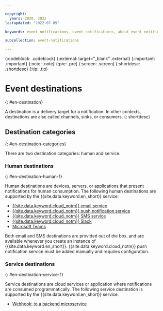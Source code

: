```yaml
---

copyright:
  years: 2020, 2022
lastupdated: "2022-07-05"

keywords: event-notifications, event notifications, about event notifications, destinations, event destination

subcollection: event-notifications

---
```


{:codeblock: .codeblock}
{:external: target="_blank" .external}
{:important: .important}
{:note: .note}
{:pre: .pre}
{:screen: .screen}
{:shortdesc: .shortdesc}
{:tip: .tip}

# Event destinations
{: #en-destination}

A destination is a delivery target for a notification. In other contexts, destinations are also called channels, sinks, or consumers.
{: shortdesc}

## Destination categories
{: #en-destination-categories}

There are two destination categories: human and service.

### Human destinations
{: #en-destination-human-1}

Human destinations are devices, servers, or applications that present notifications for human consumption. The following human destinations are supported by the {{site.data.keyword.en_short}} service:
- [{{site.data.keyword.cloud_notm}} email service](/docs/event-notifications?topic=event-notifications-en-destinations-email)
- [{{site.data.keyword.cloud_notm}} push notification service](/docs/event-notifications?topic=event-notifications-en-destinations-push)
- [{{site.data.keyword.cloud_notm}} SMS service](/docs/event-notifications?topic=event-notifications-en-destinations-sms)
- [{{site.data.keyword.cloud_notm}} Slack](/docs/event-notifications?topic=event-notifications-en-destinations-slack)
- [Microsoft Teams](/docs/event-notifications?topic=event-notifications-en-destinations-msteams)

Both email and SMS destinations are provided out of the box, and are available whenever you create an instance of {{site.data.keyword.en_short}}. {{site.data.keyword.cloud_notm}} push notification service must be added manually and requires configuration.

### Service destinations
{: #en-destination-service-1}

Service destinations are cloud services or application where notifications are consumed programmatically. The following service destination is supported by the {{site.data.keyword.en_short}} service:

- [Webhook: to a backend microservice](/docs/event-notifications?topic=event-notifications-en-destinations-webhook)

